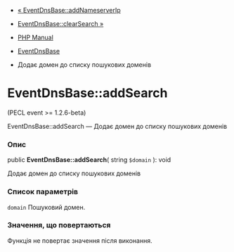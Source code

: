 - [« EventDnsBase::addNameserverIp](eventdnsbase.addnameserverip.md)
- [EventDnsBase::clearSearch »](eventdnsbase.clearsearch.md)

- [PHP Manual](index.md)
- [EventDnsBase](class.eventdnsbase.md)
- Додає домен до списку пошукових доменів

# EventDnsBase::addSearch

(PECL event \>= 1.2.6-beta)

EventDnsBase::addSearch — Додає домен до списку пошукових доменів

### Опис

public **EventDnsBase::addSearch**( string `$domain` ): void

Додає домен до списку пошукових доменів

### Список параметрів

`domain`
Пошуковий домен.

### Значення, що повертаються

Функція не повертає значення після виконання.

